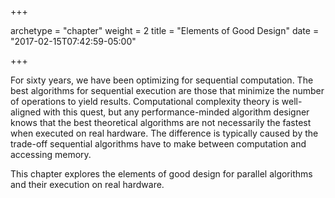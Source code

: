 +++

archetype = "chapter"
weight = 2
title = "Elements of Good Design"
date = "2017-02-15T07:42:59-05:00"

+++

For sixty years, we have been optimizing for sequential computation. The best algorithms
for sequential execution are those that minimize the number of operations to yield results. 
Computational complexity theory is well-aligned with this quest, but any
performance-minded algorithm designer knows that the best theoretical algorithms are 
not necessarily the fastest when executed on real hardware. The difference is typically
caused by the trade-off sequential algorithms have to make between computation and
accessing memory. 

This chapter explores the elements of good design for parallel algorithms and their
execution on real hardware.


